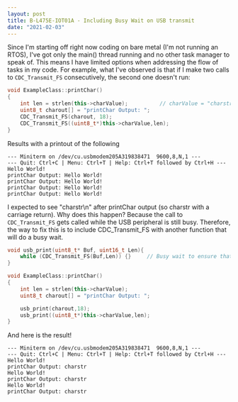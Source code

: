 ```yaml
---
layout: post
title: B-L475E-IOT01A - Including Busy Wait on USB transmit
date: "2021-02-03"
---
```


Since I'm starting off right now coding on bare metal (I'm not running an RTOS), I've got only the main() thread running and no other task manager to speak of. This means I have limited options when addressing the flow of tasks in my code. For example, what I've observed is that if I make two calls to `CDC_Transmit_FS` consecutively, the second one doesn't run:

```cpp
void ExampleClass::printChar()
{
    int len = strlen(this->charValue);          // charValue = "charstr"
    uint8_t charout[] = "printChar Output: ";
    CDC_Transmit_FS(charout, 18);
    CDC_Transmit_FS((uint8_t*)this->charValue,len);        
}
```

Results with a printout of the following
```
--- Miniterm on /dev/cu.usbmodem205A319838471  9600,8,N,1 ---
--- Quit: Ctrl+C | Menu: Ctrl+T | Help: Ctrl+T followed by Ctrl+H ---
Hello World!
printChar Output: Hello World!
printChar Output: Hello World!
printChar Output: Hello World!
printChar Output: Hello World!
```

I expected to see "charstr\n" after printChar output (so charstr with a carriage return). Why does this happen? Because the call to `CDC_Transmit_FS` gets called while the USB peripheral is still busy. Therefore, the way to fix this is to include CDC_Transmit_FS with another function that will do a busy wait.

```cpp
void usb_print(uint8_t* Buf, uint16_t Len){
    while (CDC_Transmit_FS(Buf,Len)) {}     // Busy wait to ensure that the transmit completes
}

void ExampleClass::printChar()
{
    int len = strlen(this->charValue);
    uint8_t charout[] = "printChar Output: ";     

    usb_print(charout,18);
    usb_print((uint8_t*)this->charValue,len);
}
```

And here is the result!
```
--- Miniterm on /dev/cu.usbmodem205A319838471  9600,8,N,1 ---
--- Quit: Ctrl+C | Menu: Ctrl+T | Help: Ctrl+T followed by Ctrl+H ---
Hello World!
printChar Output: charstr
Hello World!
printChar Output: charstr
Hello World!
printChar Output: charstr
```